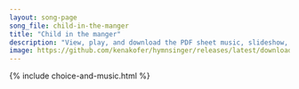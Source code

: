 ```yaml
---
layout: song-page
song_file: child-in-the-manger
title: "Child in the manger"
description: "View, play, and download the PDF sheet music, slideshow, and audio. Lyrics: Child in the manger, infant of Mary, outcast and stranger, Lord of all! Child who inherits all our transgressions, all our demerits on him fall.  Mona... english christian winter 4part chords"
image: https://github.com/kenakofer/hymnsinger/releases/latest/download/child-in-the-manger-trad.png
---
```


{% include choice-and-music.html %}